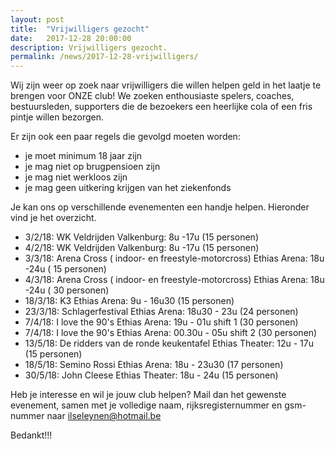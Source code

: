 ```yaml
---
layout: post
title:  "Vrijwilligers gezocht"
date:   2017-12-28 20:00:00
description: Vrijwilligers gezocht.
permalink: /news/2017-12-28-vrijwilligers/
---
```

  
Wij zijn weer op zoek naar vrijwilligers die willen helpen geld in het laatje te brengen voor ONZE club! We zoeken enthousiaste spelers, coaches, bestuursleden, supporters die de bezoekers een heerlijke cola of een fris pintje willen bezorgen. 

Er zijn ook een paar regels die gevolgd moeten worden:
- je moet minimum 18 jaar zijn
- je mag niet op brugpensioen zijn
- je mag niet werkloos zijn
- je mag geen uitkering krijgen van het ziekenfonds

Je kan ons op verschillende evenementen een handje helpen. Hieronder vind je het overzicht.
- 3/2/18: WK Veldrijden Valkenburg: 8u -17u (15 personen)
- 4/2/18: WK Veldrijden Valkenburg: 8u -17u (15 personen)
- 3/3/18: Arena Cross ( indoor- en freestyle-motorcross) Ethias Arena: 18u -24u ( 15 personen)
- 4/3/18: Arena Cross ( indoor- en freestyle-motorcross) Ethias Arena: 18u -24u ( 30 personen)
- 18/3/18: K3 Ethias Arena: 9u - 16u30 (15 personen)
- 23/3/18: Schlagerfestival Ethias Arena: 18u30 - 23u (24 personen)
- 7/4/18: I love the 90's Ethias Arena: 19u - 01u shift 1 (30 personen)
- 7/4/18: I love the 90's Ethias Arena: 00.30u  - 05u shift 2 (30 personen)
- 13/5/18: De ridders van de ronde keukentafel Ethias Theater: 12u - 17u (15 personen)
- 18/5/18: Semino Rossi Ethias Arena: 18u - 23u30 (17 personen)
- 30/5/18: John Cleese Ethias Theater: 18u - 24u (15 personen)

Heb je interesse en wil je jouw club helpen? Mail dan het gewenste evenement, samen met je volledige naam, rijksregisternummer en gsm-nummer naar [ilseleynen@hotmail.be](mailto:ilseleynen@hotmail.be)

Bedankt!!!
